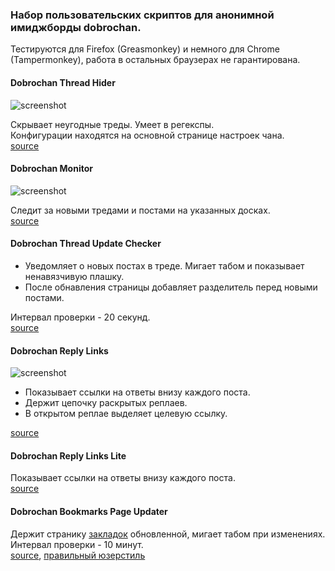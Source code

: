 ### Набор пользовательских скриптов для анонимной имиджборды dobrochan.  
Тестируются для Firefox (Greasmonkey) и немного для Chrome (Tampermonkey), работа в остальных браузерах не гарантирована.

#### Dobrochan Thread Hider
![screenshot](http://i.imgur.com/LMHl76u.png)

Скрывает неугодные треды. Умеет в регекспы.  
Конфигурации находятся на основной странице настроек чана.  
[source](https://github.com/Unknowny/dobroscript/raw/master/Dobrochan%20Thread%20Hider.user.js)

#### Dobrochan Monitor
![screenshot](http://i.imgur.com/qCR3vHA.png)

Следит за новыми тредами и постами на указанных досках.  
[source](https://github.com/Unknowny/dobroscript/raw/master/Dobrochan%20Monitor.user.js)

#### Dobrochan Thread Update Checker
- Уведомляет о новых постах в треде. Мигает табом и показывает ненавязчивую плашку.
- После обнавления страницы добавляет разделитель перед новыми постами.

Интервал проверки - 20 секунд.  
[source](https://github.com/Unknowny/dobroscript/raw/master/Dobrochan%20Thread%20Update%20Checker.user.js)

#### Dobrochan Reply Links
![screenshot](http://i.imgur.com/PHY063s.png)

- Показывает ссылки на ответы внизу каждого поста.
- Держит цепочку раскрытых реплаев.
- В открытом реплае выделяет целевую ссылку.

[source](https://github.com/Unknowny/dobroscript/raw/master/Dobrochan%20Reply%20Links.user.js)

#### Dobrochan Reply Links Lite
Показывает ссылки на ответы внизу каждого поста.  
[source](https://github.com/Unknowny/dobroscript/raw/master/Dobrochan%20Reply%20Links%20Lite.user.js)

#### Dobrochan Bookmarks Page Updater
Держит странику [закладок](http://dobrochan.com/bookmarks) обновленной, мигает табом при изменениях.  
Интервал проверки - 10 минут.  
[source](https://github.com/Unknowny/dobroscript/raw/master/Dobrochan%20Bookmarks%20Page%20Updater.user.js), [правильный юзерстиль](http://userstyles.org/styles/95577/dobrochan-bookmarks-page-minimize)
